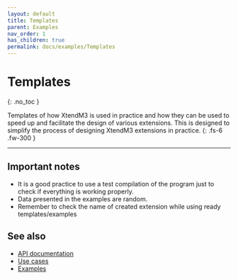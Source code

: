 ```yaml
---
layout: default
title: Templates
parent: Examples
nav_order: 1
has_children: true
permalink: docs/examples/Templates
---
```


# Templates
{: .no_toc }

Templates of how XtendM3 is used in practice and how they can be used to speed up and facilitate the design of various extensions. This is designed to simplify the process of designing XtendM3 extensions in practice.
{: .fs-6 .fw-300 }

---

## Important notes
- It is a good practice to use a test compilation of the program just to check if everything is working properly.
- Data presented in the examples are random.
- Remember to check the name of created extension while using ready templates/examples
 
## See also
- [API documentation](../../documentation/api-specification)
- [Use cases](../../../examples/use-cases)
- [Examples](../../../examples)
